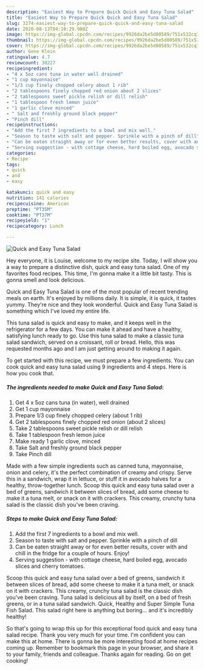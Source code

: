 ```yaml
---
description: "Easiest Way to Prepare Quick Quick and Easy Tuna Salad"
title: "Easiest Way to Prepare Quick Quick and Easy Tuna Salad"
slug: 3274-easiest-way-to-prepare-quick-quick-and-easy-tuna-salad
date: 2020-08-13T04:10:29.980Z
image: https://img-global.cpcdn.com/recipes/9926da2be5d80589/751x532cq70/quick-and-easy-tuna-salad-recipe-main-photo.jpg
thumbnail: https://img-global.cpcdn.com/recipes/9926da2be5d80589/751x532cq70/quick-and-easy-tuna-salad-recipe-main-photo.jpg
cover: https://img-global.cpcdn.com/recipes/9926da2be5d80589/751x532cq70/quick-and-easy-tuna-salad-recipe-main-photo.jpg
author: Gene Klein
ratingvalue: 4.7
reviewcount: 30227
recipeingredient:
- "4 x 5oz cans tuna in water well drained"
- "1 cup mayonnaise"
- "1/3 cup finely chopped celery about 1 rib"
- "2 tablespoons finely chopped red onion about 2 slices"
- "2 tablespoons sweet pickle relish or dill relish"
- "1 tablespoon fresh lemon juice"
- "1 garlic clove minced"
- " Salt and freshly ground black pepper"
- "Pinch dill"
recipeinstructions:
- "Add the first 7 ingredients to a bowl and mix well."
- "Season to taste with salt and pepper. Sprinkle with a pinch of dill"
- "Can be eaten straight away or for even better results, cover with and chill in the fridge for a couple of hours. Enjoy!"
- "Serving suggestion - with cottage cheese, hard boiled egg, avocado slices and cherry tomatoes."
categories:
- Recipe
tags:
- quick
- and
- easy

katakunci: quick and easy 
nutrition: 141 calories
recipecuisine: American
preptime: "PT35M"
cooktime: "PT37M"
recipeyield: "1"
recipecategory: Lunch

---
```



![Quick and Easy Tuna Salad](https://img-global.cpcdn.com/recipes/9926da2be5d80589/751x532cq70/quick-and-easy-tuna-salad-recipe-main-photo.jpg)

Hey everyone, it is Louise, welcome to my recipe site. Today, I will show you a way to prepare a distinctive dish, quick and easy tuna salad. One of my favorites food recipes. This time, I'm gonna make it a little bit tasty. This is gonna smell and look delicious.

Quick and Easy Tuna Salad is one of the most popular of recent trending meals on earth. It's enjoyed by millions daily. It is simple, it is quick, it tastes yummy. They're nice and they look wonderful. Quick and Easy Tuna Salad is something which I've loved my entire life.

This tuna salad is quick and easy to make, and it keeps well in the refrigerator for a few days. You can make it ahead and have a healthy, satisfying lunch ready to go. Use this tuna salad to make a classic tuna salad sandwich, served on a croissant, roll or bread. Hello, this was requested months ago and I am just getting around to making it again.


To get started with this recipe, we must prepare a few ingredients. You can cook quick and easy tuna salad using 9 ingredients and 4 steps. Here is how you cook that.

<!--inarticleads1-->

##### The ingredients needed to make Quick and Easy Tuna Salad:

1. Get 4 x 5oz cans tuna (in water), well drained
1. Get 1 cup mayonnaise
1. Prepare 1/3 cup finely chopped celery (about 1 rib)
1. Get 2 tablespoons finely chopped red onion (about 2 slices)
1. Take 2 tablespoons sweet pickle relish or dill relish
1. Take 1 tablespoon fresh lemon juice
1. Make ready 1 garlic clove, minced
1. Take  Salt and freshly ground black pepper
1. Take Pinch dill


Made with a few simple ingredients such as canned tuna, mayonnaise, onion and celery, it&#39;s the perfect combination of creamy and crispy. Serve this in a sandwich, wrap it in lettuce, or stuff it in avocado halves for a healthy, throw-together lunch. Scoop this quick and easy tuna salad over a bed of greens, sandwich it between slices of bread, add some cheese to make it a tuna melt, or snack on it with crackers. This creamy, crunchy tuna salad is the classic dish you&#39;ve been craving. 

<!--inarticleads2-->

##### Steps to make Quick and Easy Tuna Salad:

1. Add the first 7 ingredients to a bowl and mix well.
1. Season to taste with salt and pepper. Sprinkle with a pinch of dill
1. Can be eaten straight away or for even better results, cover with and chill in the fridge for a couple of hours. Enjoy!
1. Serving suggestion - with cottage cheese, hard boiled egg, avocado slices and cherry tomatoes.


Scoop this quick and easy tuna salad over a bed of greens, sandwich it between slices of bread, add some cheese to make it a tuna melt, or snack on it with crackers. This creamy, crunchy tuna salad is the classic dish you&#39;ve been craving. Tuna salad is delicious all by itself, on a bed of fresh greens, or in a tuna salad sandwich. Quick, Healthy and Super Simple Tuna Fish Salad. This salad right here is anything but boring… and it&#39;s incredibly healthy! 

So that's going to wrap this up for this exceptional food quick and easy tuna salad recipe. Thank you very much for your time. I'm confident you can make this at home. There is gonna be more interesting food at home recipes coming up. Remember to bookmark this page in your browser, and share it to your family, friends and colleague. Thanks again for reading. Go on get cooking!
